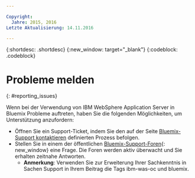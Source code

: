 ```yaml
---

Copyright:
  Jahre: 2015, 2016
Letzte Aktualisierung: 14.11.2016

---
```


{:shortdesc: .shortdesc}
{:new_window: target="_blank"}
{:codeblock: .codeblock}

# Probleme melden
{: #reporting_issues}

Wenn bei der Verwendung von IBM WebSphere Application Server in Bluemix Probleme auftreten, haben Sie die folgenden Möglichkeiten, um Unterstützung anzufordern:

* Öffnen Sie ein Support-Ticket, indem Sie den auf der Seite [Bluemix-Support kontaktieren](/docs/support/index.html#contacting-support) definierten Prozess befolgen.
* Stellen Sie in einem der öffentlichen [Bluemix-Support-Foren](https://developer.ibm.com/bluemix/support/){: new_window} eine Frage. Die Foren werden aktiv überwacht und Sie erhalten zeitnahe Antworten.
  * **Anmerkung**: Verwenden Sie zur Erweiterung Ihrer Sachkenntnis in Sachen Support in Ihrem Beitrag die Tags ibm-was-oc und bluemix.

